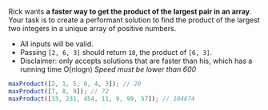 Rick wants **a faster way to get the product of the largest pair in an array**. Your task is to create a performant solution to find the product of the largest two integers in a unique array of positive numbers.

- All inputs will be valid.
- Passing `[2, 6, 3]` should return `18`, the product of `[6, 3]`.
- Disclaimer: only accepts solutions that are faster than his, which has a running time O(nlogn)
  _Speed must be lower than 600_

```js
maxProduct([2, 1, 5, 0, 4, 3]); // 20
maxProduct([7, 8, 9]); // 72
maxProduct([33, 231, 454, 11, 9, 99, 57]); // 104874
```
